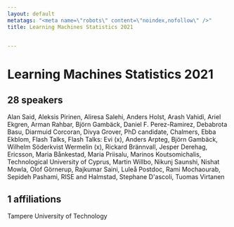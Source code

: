 ```yaml
---
layout: default
metatags: "<meta name=\"robots\" content=\"noindex,nofollow\" />"
title: Learning Machines Statistics 2021


---
```


# Learning Machines Statistics 2021



## 28 speakers

Alan Said, Aleksis Pirinen, Aliresa Salehi, Anders Holst, Arash Vahidi, Ariel Ekgren, Arman Rahbar, Björn Gambäck, Daniel F. Perez-Ramirez, Debabrota Basu, Diarmuid Corcoran, Divya Grover, PhD candidate, Chalmers, Ebba Ekblom, Flash Talks, Flash Talks: Evi (x), Anders Arpteg, Björn Gambäck, Wilhelm Söderkvist Wermelin (x), Rickard Brännvall, Jesper Derehag, Ericsson, Maria Bånkestad, Maria Priisalu, Marinos Koutsomichalis, Technological University of Cyprus, Martin Willbo, Nikunj Saunshi, Nishat Mowla, Olof Görnerup, Rajkumar Saini, Luleå Postdoc, Rami Mochaourab, Sepideh Pashami, RISE and Halmstad, Stephane D'ascoli, Tuomas Virtanen

## 1 affiliations

Tampere University of Technology

